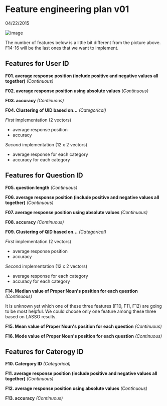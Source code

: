 # Feature engineering plan v01

04/22/2015

![image](https://www.evernote.com/shard/s54/sh/81ec5ae0-b5e5-43ad-8ce0-58bb41ef9b06/21f974462db97d585dac2400b715ab91/res/910bdc99-5eb3-4305-964d-a50f6709c442/skitch.png)

The number of features below is a little bit different from the picture above. F14-16 will be the last ones that we want to implement.  

## Features for User ID 
**F01. average response position (include positive and negative values all together)** *(Continuous)*

**F02. average response position using absolute values** *(Continuous)*

**F03. accuracy** *(Continuous)*

**F04. Clustering of UID based on...** *(Categorical)*

*First* implementation (2 vectors)

- average response position
- accuracy

*Second* implementation (12 x 2 vectors)

- average response for each category
- accuracy for each category

## Features for Question ID 
**F05. question length** *(Continuous)*

**F06. average response position (include positive and negative values all together)** *(Continuous)*

**F07. average response position using absolute values** *(Continuous)*

**F08. accuracy** *(Continuous)*

**F09. Clustering of QID based on...** *(Categorical)*

*First* implementation (2 vectors)

- average response position
- accuracy

*Second* implementation (12 x 2 vectors)

- average response for each category
- accuracy for each category

**F14. Median value of Proper Noun's position for each question** *(Continuous)*

It is unknown yet which one of these three features (F10, F11, F12) are going to be most helpful. We could choose only one feature among these three based on LASSO results. 

**F15. Mean value of Proper Noun's position for each question** *(Continuous)*

**F16. Mode value of Proper Noun's position for each question** *(Continuous)*

## Features for Caterogy ID 
**F10. Catergory ID** *(Categorical)*

**F11. average response position (include positive and negative values all together)** *(Continuous)*

**F12. average response position using absolute values** *(Continuous)*

**F13. accuracy** *(Continuous)*